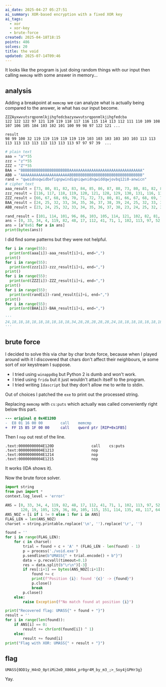 ```yaml
---
ai_date: 2025-04-27 05:27:51
ai_summary: XOR-based encryption with a fixed XOR key
ai_tags:
  - xor
  - xor-key
  - brute-force
created: 2025-04-18T18:15
points: 486
solves: 20
title: the void
updated: 2025-07-14T09:46
---
```


It looks like the program is just doing random things with our input then calling `memcmp` with some answer in memory...

## analysis
Adding a breakpoint at `memcmp` we can analyze what is actually being compared to the answer, ie what has our input become.

```
ZZZAyxwvutsrqponmlkjihgfedcbazyxwvutsrqponmlkjihgfedcba
122 122 122 97 121 120 119 118 117 116 115 114 113 112 111 110 109 108 107 106 105 104 103 102 101 100 99 98 97 122 121 ...

result
98 99 100 32 119 119 119 119 119 119 103 103 103 103 103 103 113 113 113 113 113 113 113 113 113 113 97 97 97 39  ...
```

```python
# plain text
aaa = "a"*55
zzz = "z"*55
ZZZ = "Z"*55
BAA = "BBBBBBBBBBBBBBBBBBBBBBAAAAAAAAAAAAAAAAAAAAAAAAAAAAAAAAA"
ABB = "AAAAAAAAAAAAAAAAAAAAAABBBBBBBBBBBBBBBBBBBBBBBBBBBBBBBBB"
rand = "qwoidnoqwidbefiqnpwindiqniqwnidnqwiddqwjovbq12i0-anwicn"
# cipher text
aaa_result = [73, 80, 81, 82, 83, 84, 85, 86, 87, 88, 73, 80, 81, 82, 83, 84, 89, 96, 97, 98, 99, 100, 101, 102, 103, 104, 89, 96, 97, 98, 99, 100, 105, 112, 113, 114, 115, 116, 117, 118, 119, 120, 105, 112, 113, 114, 115, 116, 121, 128, 129, 130, 131, 132, 133]
zzz_result = [116, 117, 118, 119, 120, 121, 128, 129, 130, 131, 116, 117, 118, 119, 120, 121, 132, 133, 134, 135, 136, 137, 144, 145, 146, 147, 132, 133, 134, 135, 136, 137, 148, 149, 150, 151, 152, 153, 0, 1, 2, 3, 148, 149, 150, 151, 152, 153, 4, 5, 6, 7, 8, 9, 16]
ZZZ_result = [66, 67, 68, 69, 70, 71, 72, 73, 80, 81, 66, 67, 68, 69, 70, 71, 82, 83, 84, 85, 86, 87, 88, 89, 96, 97, 82, 83, 84, 85, 86, 87, 98, 99, 100, 101, 102, 103, 104, 105, 112, 113, 98, 99, 100, 101, 102, 103, 114, 115, 116, 117, 118, 119, 120]
BAA_result = [24, 25, 32, 33, 34, 35, 36, 37, 38, 39, 24, 25, 32, 33, 34, 35, 40, 41, 48, 49, 50, 51, 51, 52, 53, 54, 39, 40, 41, 48, 49, 50, 55, 56, 57, 64, 65, 66, 67, 68, 69, 70, 55, 56, 57, 64, 65, 66, 71, 72, 73, 80, 81, 82, 83]
ABB_result = [23, 24, 25, 32, 33, 34, 35, 36, 37, 38, 23, 24, 25, 32, 33, 34, 39, 40, 41, 48, 49, 50, 52, 53, 54, 55, 40, 41, 48, 49, 50, 51, 56, 57, 64, 65, 66, 67, 68, 69, 70, 71, 56, 57, 64, 65, 66, 67, 72, 73, 80, 81, 82, 83, 84]

rand_result = [101, 114, 101, 96, 86, 103, 105, 114, 121, 102, 82, 81, 85, 87, 97, 112, 114, 117, 131, 112, 118, 103, 115, 130, 128, 118, 117, 130, 116, 112, 102, 119, 133, 146, 121, 117, 118, 144, 151, 133, 145, 153, 112, 134, 35, 37, 129, 37, 5, 128, 148, 4, 145, 134, 152]
ans = [0, 33, 34, 4, 119, 82, 48, 17, 112, 41, 71, 1, 102, 113, 97, 52, 103, 19, 101, 51, 97, 85, 36, 35, 36, 35, 87, 117, 120, 19, 105, 129, 36, 80, 105, 115, 151, 114, 135, 48, 117, 64, 52, 104, 87, 134, 151, 41, 136, 84, 100, 87, 0, 56, 145]
ans = [a^0x61 for a in ans]
print(bytes(ans))
```

I did find some patterns but they were not helpful.

```python
for i in range(55):
  print(ord(aaa[i])-aaa_result[i]+i, end=",")
print()
for i in range(55):
  print(ord(zzz[i])-zzz_result[i]+i, end=",")
print()
for i in range(55):
  print(ord(ZZZ[i])-ZZZ_result[i]+i, end=",")
print()
for i in range(55):
  print(ord(rand[i])-rand_result[i]+i, end=",")
print()
for i in range(55):
  print(ord(BAA[i])-BAA_result[i]+i, end=",")

'''
24,18,18,18,18,18,18,18,18,18,34,28,28,28,28,28,24,18,18,18,18,18,18,18,18,18,34,28,28,28,28,28,24,18,18,18,18,18,18,18,18,18,34,28,28,28,28,28,24,18,18,18,18,18,18, 6,6,6,6,6,6,0,0,0,0,16,16,16,16,16,16,6,6,6,6,6,6,0,0,0,0,16,16,16,16,16,16,6,6,6,6,6,6,160,160,160,160,16,16,16,16,16,16,166,166,166,166,166,166,160, 24,24,24,24,24,24,24,24,18,18,34,34,34,34,34,34,24,24,24,24,24,24,24,24,18,18,34,34,34,34,34,34,24,24,24,24,24,24,24,24,18,18,34,34,34,34,34,34,24,24,24,24,24,24,24, 12,6,12,12,18,12,12,6,6,12,28,28,28,28,22,16,12,12,6,12,12,18,12,6,6,12,22,16,22,22,28,22,12,6,18,18,18,6,6,12,6,6,28,22,58,58,22,58,88,18,12,166,12,18,12, 42,42,36,36,36,36,36,36,36,36,52,52,46,46,46,46,42,42,36,36,36,36,36,36,36,36,52,52,52,46,46,46,42,42,42,36,36,36,36,36,36,36,52,52,52,46,46,46,42,42,42,36,36,36,36,
'''
```

## brute force
I decided to solve this via char by char brute force, because when I played around with it I discovered that chars don't affect their neighbours, ie some sort of xor keystream I suppose.

- I tried using `winappdbg` but Python 2 is dumb and won't work.
- I tried using `frida` but it just wouldn't attach itself to the program.
- I tried writing `Idascript` but they don't allow me to write to stdin.

Out of choices I patched the `exe` to print out the processed string.

Replacing `memcmp` with `cs:puts` which actually was called conveniently right below this part.

```diff
--- original @ 0x4E120D
-  E8 01 16 00 00        call    memcmp
+  FF 15 B5 1F 00 00     call    qword ptr [RIP+0x1FB5]
```

Then I `nop` out rest of the line.

```
.text:00000000004E120D                 call    cs:puts
.text:00000000004E1213                 nop
.text:00000000004E1214                 nop
.text:00000000004E1215                 nop
```

It works (IDA shows it).

Now the brute force solver.

```python
import string
from pwn import *
context.log_level = 'error'

ANS = [0, 33, 34, 4, 119, 82, 48, 17, 112, 41, 71, 1, 102, 113, 97, 52, 103, 19, 101, 51, 97, 85, 36, 35, 36, 35, 87, 117,
       120, 19, 105, 129, 36, 80, 105, 115, 151, 114, 135, 48, 117, 64, 52, 104, 87, 134, 151, 41, 136, 84, 100, 87, 0, 56, 145]
ANS_NOZ = [i if i != 0 else 1 for i in ANS]
FLAG_LEN = len(ANS_NOZ)
charset = string.printable.replace('\n', '').replace('\r', '')

found = ''
for i in range(FLAG_LEN):
    for c in charset:
        trial = found + c + 'A' * (FLAG_LEN - len(found) - 1)
        p = process('./void.exe')
        p.sendline(b"UMASS{" + trial.encode() + b"}")
        data = p.recvall(timeout=0.1)
        res = data.split(b"\r\n")[-3]
        if res[:i+1] == bytes(ANS_NOZ[:i+1]):
            found += c
            print(f"Position {i}: found '{c}' -> {found}")
            p.close()
            break
        p.close()
    else:
        raise Exception(f"No match found at position {i}")

print("Recovered flag: UMASS{" + found + "}")
result = ''
for i in range(len(found)):
    if ANS[i] == 0:
        result += chr(ord(found[i]) ^ 1)
    else:
        result += found[i]
print("Flag with XOR: UMASS{" + result + "}")
```

## flag

```flag
UMASS{0DD1y_H4nD_0ptiMi2eD_X8664_pr0gr4M_by_m3_;>_Soy4jGPHr3g}
```

Yay.